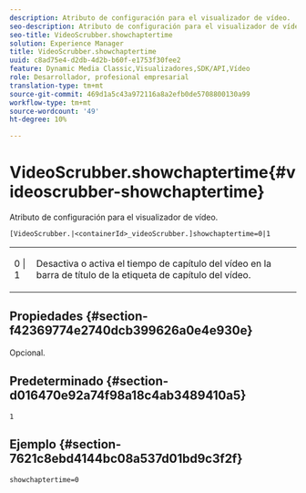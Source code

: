 ```yaml
---
description: Atributo de configuración para el visualizador de vídeo.
seo-description: Atributo de configuración para el visualizador de vídeo.
seo-title: VideoScrubber.showchaptertime
solution: Experience Manager
title: VideoScrubber.showchaptertime
uuid: c8ad75e4-d2db-4d2b-b60f-e1753f30fee2
feature: Dynamic Media Classic,Visualizadores,SDK/API,Vídeo
role: Desarrollador, profesional empresarial
translation-type: tm+mt
source-git-commit: 469d1a5c43a972116a8a2efb0de5708800130a99
workflow-type: tm+mt
source-wordcount: '49'
ht-degree: 10%

---
```



# VideoScrubber.showchaptertime{#videoscrubber-showchaptertime}

Atributo de configuración para el visualizador de vídeo.

`[VideoScrubber.|<containerId>_videoScrubber.]showchaptertime=0|1`

<table id="table_C616483932C2482CA9794DDD7313FD7C"> 
 <tbody> 
  <tr> 
   <td colname="col1"> <p> <span class="codeph"> 0 | 1</span> </p> </td> 
   <td colname="col2"> <p> Desactiva o activa el tiempo de capítulo del vídeo en la barra de título de la etiqueta de capítulo del vídeo. </p> </td> 
  </tr> 
 </tbody> 
</table>

## Propiedades {#section-f42369774e2740dcb399626a0e4e930e}

Opcional.

## Predeterminado {#section-d016470e92a74f98a18c4ab3489410a5}

`1`

## Ejemplo {#section-7621c8ebd4144bc08a537d01bd9c3f2f}

```
showchaptertime=0
```

